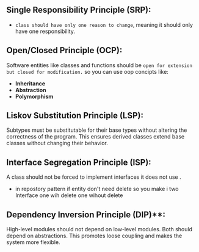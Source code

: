 
## **Single Responsibility Principle (SRP)**:  
 - `class should have only one reason to change`, meaning it should only have one responsibility. 
## **Open/Closed Principle (OCP)**:  
Software entities like classes and functions should be `open for extension but closed for modification.`
so you can use oop concipts like:
- **Inheritance**
- **Abstraction**
- **Polymorphism**
## **Liskov Substitution Principle (LSP)**:  
Subtypes must be substitutable for their base types without altering the correctness of the program. This ensures derived classes extend base classes without changing their behavior.
    
## **Interface Segregation Principle (ISP)**:  
A class should not be forced to implement interfaces it does not use . 

- in repostory pattern if entity don't need delete so you make i two Interface one wih delete one wihout delete
    
## Dependency Inversion Principle (DIP)**:  
High-level modules should not depend on low-level modules. Both should depend on abstractions. This promotes loose coupling and makes the system more flexible.